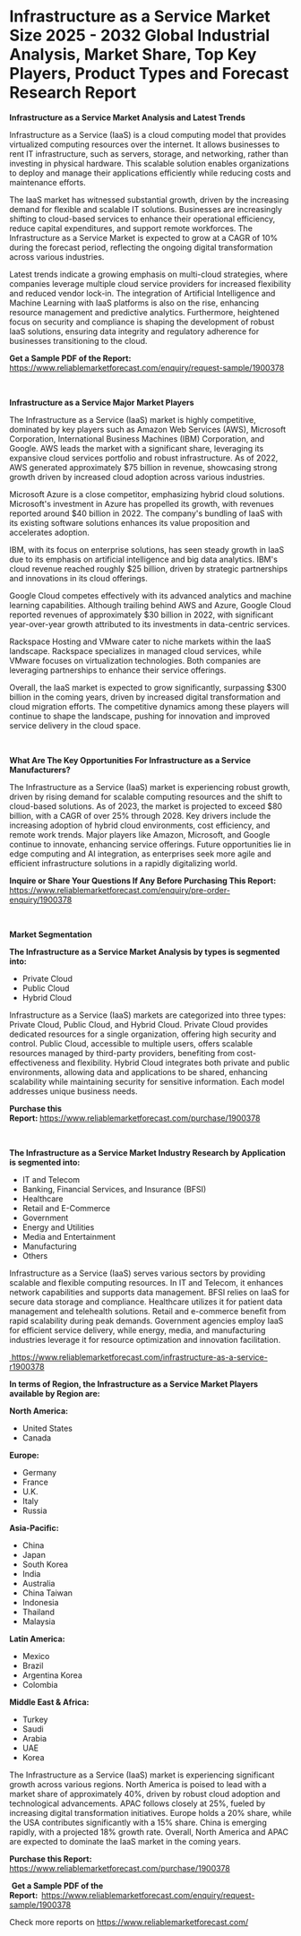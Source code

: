 <p><h1>Infrastructure as a Service Market Size 2025 - 2032 Global Industrial Analysis, Market Share, Top Key Players, Product Types and Forecast Research Report</h1></p><p><strong>Infrastructure as a Service Market Analysis and Latest Trends</strong></p>
<p><p>Infrastructure as a Service (IaaS) is a cloud computing model that provides virtualized computing resources over the internet. It allows businesses to rent IT infrastructure, such as servers, storage, and networking, rather than investing in physical hardware. This scalable solution enables organizations to deploy and manage their applications efficiently while reducing costs and maintenance efforts.</p><p>The IaaS market has witnessed substantial growth, driven by the increasing demand for flexible and scalable IT solutions. Businesses are increasingly shifting to cloud-based services to enhance their operational efficiency, reduce capital expenditures, and support remote workforces. The Infrastructure as a Service Market is expected to grow at a CAGR of 10% during the forecast period, reflecting the ongoing digital transformation across various industries.</p><p>Latest trends indicate a growing emphasis on multi-cloud strategies, where companies leverage multiple cloud service providers for increased flexibility and reduced vendor lock-in. The integration of Artificial Intelligence and Machine Learning with IaaS platforms is also on the rise, enhancing resource management and predictive analytics. Furthermore, heightened focus on security and compliance is shaping the development of robust IaaS solutions, ensuring data integrity and regulatory adherence for businesses transitioning to the cloud.</p></p>
<p><strong>Get a Sample PDF of the Report:&nbsp;</strong> <a href="https://www.reliablemarketforecast.com/enquiry/request-sample/1900378?utm_campaign=3282&utm_medium=2&utm_source=Github&utm_content=ia&utm_term=09032025&utm_id=infrastructure-as-a-service">https://www.reliablemarketforecast.com/enquiry/request-sample/1900378</a></p>
<p>&nbsp;</p>
<p><strong>Infrastructure as a Service Major Market Players</strong></p>
<p><p>The Infrastructure as a Service (IaaS) market is highly competitive, dominated by key players such as Amazon Web Services (AWS), Microsoft Corporation, International Business Machines (IBM) Corporation, and Google. AWS leads the market with a significant share, leveraging its expansive cloud services portfolio and robust infrastructure. As of 2022, AWS generated approximately $75 billion in revenue, showcasing strong growth driven by increased cloud adoption across various industries.</p><p>Microsoft Azure is a close competitor, emphasizing hybrid cloud solutions. Microsoft's investment in Azure has propelled its growth, with revenues reported around $40 billion in 2022. The company's bundling of IaaS with its existing software solutions enhances its value proposition and accelerates adoption.</p><p>IBM, with its focus on enterprise solutions, has seen steady growth in IaaS due to its emphasis on artificial intelligence and big data analytics. IBM's cloud revenue reached roughly $25 billion, driven by strategic partnerships and innovations in its cloud offerings.</p><p>Google Cloud competes effectively with its advanced analytics and machine learning capabilities. Although trailing behind AWS and Azure, Google Cloud reported revenues of approximately $30 billion in 2022, with significant year-over-year growth attributed to its investments in data-centric services.</p><p>Rackspace Hosting and VMware cater to niche markets within the IaaS landscape. Rackspace specializes in managed cloud services, while VMware focuses on virtualization technologies. Both companies are leveraging partnerships to enhance their service offerings.</p><p>Overall, the IaaS market is expected to grow significantly, surpassing $300 billion in the coming years, driven by increased digital transformation and cloud migration efforts. The competitive dynamics among these players will continue to shape the landscape, pushing for innovation and improved service delivery in the cloud space.</p></p>
<p>&nbsp;</p>
<p><strong>What Are The Key Opportunities For Infrastructure as a Service Manufacturers?</strong></p>
<p><p>The Infrastructure as a Service (IaaS) market is experiencing robust growth, driven by rising demand for scalable computing resources and the shift to cloud-based solutions. As of 2023, the market is projected to exceed $80 billion, with a CAGR of over 25% through 2028. Key drivers include the increasing adoption of hybrid cloud environments, cost efficiency, and remote work trends. Major players like Amazon, Microsoft, and Google continue to innovate, enhancing service offerings. Future opportunities lie in edge computing and AI integration, as enterprises seek more agile and efficient infrastructure solutions in a rapidly digitalizing world.</p></p>
<p><strong>Inquire or Share Your Questions If Any Before Purchasing This Report:</strong> <a href="https://www.reliablemarketforecast.com/enquiry/pre-order-enquiry/1900378?utm_campaign=3282&utm_medium=2&utm_source=Github&utm_content=ia&utm_term=09032025&utm_id=infrastructure-as-a-service">https://www.reliablemarketforecast.com/enquiry/pre-order-enquiry/1900378</a></p>
<p>&nbsp;</p>
<p><strong>Market Segmentation</strong></p>
<p><strong>The Infrastructure as a Service Market Analysis by types is segmented into:</strong></p>
<p><ul><li>Private Cloud</li><li>Public Cloud</li><li>Hybrid Cloud</li></ul></p>
<p><p>Infrastructure as a Service (IaaS) markets are categorized into three types: Private Cloud, Public Cloud, and Hybrid Cloud. Private Cloud provides dedicated resources for a single organization, offering high security and control. Public Cloud, accessible to multiple users, offers scalable resources managed by third-party providers, benefiting from cost-effectiveness and flexibility. Hybrid Cloud integrates both private and public environments, allowing data and applications to be shared, enhancing scalability while maintaining security for sensitive information. Each model addresses unique business needs.</p></p>
<p><strong>Purchase this Report:&nbsp;</strong><a href="https://www.reliablemarketforecast.com/purchase/1900378?utm_campaign=3282&utm_medium=2&utm_source=Github&utm_content=ia&utm_term=09032025&utm_id=infrastructure-as-a-service">https://www.reliablemarketforecast.com/purchase/1900378</a></p>
<p>&nbsp;</p>
<p><strong>The Infrastructure as a Service Market Industry Research by Application is segmented into:</strong></p>
<p><ul><li>IT and Telecom</li><li>Banking, Financial Services, and Insurance (BFSI)</li><li>Healthcare</li><li>Retail and E-Commerce</li><li>Government</li><li>Energy and Utilities</li><li>Media and Entertainment</li><li>Manufacturing</li><li>Others</li></ul></p>
<p><p>Infrastructure as a Service (IaaS) serves various sectors by providing scalable and flexible computing resources. In IT and Telecom, it enhances network capabilities and supports data management. BFSI relies on IaaS for secure data storage and compliance. Healthcare utilizes it for patient data management and telehealth solutions. Retail and e-commerce benefit from rapid scalability during peak demands. Government agencies employ IaaS for efficient service delivery, while energy, media, and manufacturing industries leverage it for resource optimization and innovation facilitation.</p></p>
<p><a href="https://www.reliablemarketforecast.com/infrastructure-as-a-service-r1900378?utm_campaign=3282&utm_medium=2&utm_source=Github&utm_content=ia&utm_term=09032025&utm_id=infrastructure-as-a-service">&nbsp;https://www.reliablemarketforecast.com/infrastructure-as-a-service-r1900378</a></p>
<p><strong>In terms of Region, the Infrastructure as a Service Market Players available by Region are:</strong></p>
<p>
    <p> <strong> North America: </strong>
        <ul>
            <li>United States</li>
            <li>Canada</li>
        </ul>
        </p> 
    <p> <strong> Europe: </strong>
        <ul>
            <li>Germany</li>
            <li>France</li>
            <li>U.K.</li>
            <li>Italy</li>
            <li>Russia</li>
        </ul>
        </p> 
    <p> <strong> Asia-Pacific: </strong>
        <ul>
            <li>China</li>
            <li>Japan</li>
            <li>South Korea</li>
            <li>India</li>
            <li>Australia</li>
            <li>China Taiwan</li>
            <li>Indonesia</li>
            <li>Thailand</li>
            <li>Malaysia</li>
        </ul>
        </p> 
    <p> <strong> Latin America: </strong>
        <ul>
            <li>Mexico</li>
            <li>Brazil</li>
            <li>Argentina Korea</li>
            <li>Colombia</li>
        </ul>
        </p> 
    <p> <strong> Middle East & Africa: </strong>
        <ul>
            <li>Turkey</li>
            <li>Saudi</li>
            <li>Arabia</li>
            <li>UAE</li>
            <li>Korea</li>
        </ul>
    </p>
    </p>
<p><p>The Infrastructure as a Service (IaaS) market is experiencing significant growth across various regions. North America is poised to lead with a market share of approximately 40%, driven by robust cloud adoption and technological advancements. APAC follows closely at 25%, fueled by increasing digital transformation initiatives. Europe holds a 20% share, while the USA contributes significantly with a 15% share. China is emerging rapidly, with a projected 18% growth rate. Overall, North America and APAC are expected to dominate the IaaS market in the coming years.</p></p>
<p><strong>Purchase this Report: </strong><a href="https://www.reliablemarketforecast.com/purchase/1900378?utm_campaign=3282&utm_medium=2&utm_source=Github&utm_content=ia&utm_term=09032025&utm_id=infrastructure-as-a-service">https://www.reliablemarketforecast.com/purchase/1900378</a></p>
<p>&nbsp;<strong>Get a Sample PDF of the Report:&nbsp;&nbsp;</strong><a href="https://www.reliablemarketforecast.com/enquiry/request-sample/1900378?utm_campaign=3282&utm_medium=2&utm_source=Github&utm_content=ia&utm_term=09032025&utm_id=infrastructure-as-a-service">https://www.reliablemarketforecast.com/enquiry/request-sample/1900378</a></p>
<p><strong></strong></p>
<p>Check more reports on <a href="https://www.reliablemarketforecast.com/?utm_campaign=3282&utm_medium=2&utm_source=Github&utm_content=ia&utm_term=09032025&utm_id=infrastructure-as-a-service">https://www.reliablemarketforecast.com/</a></p>